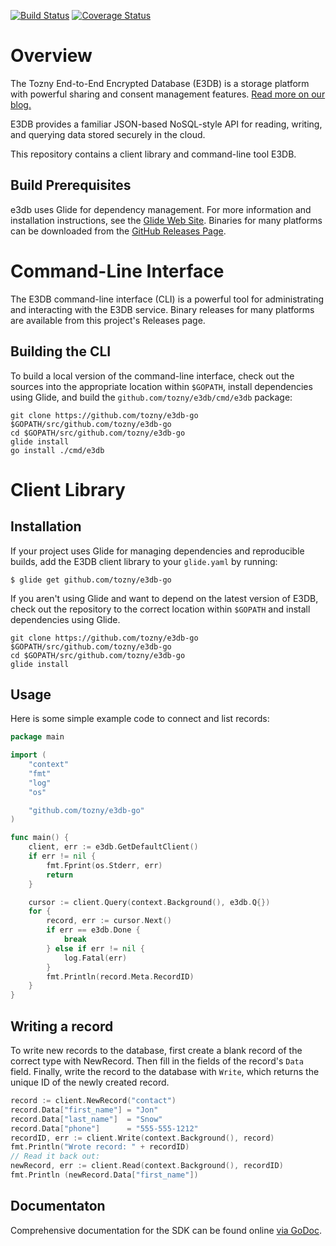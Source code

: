 [![Build Status][travis-image]][travis-url] [![Coverage Status][coveralls-image]][coveralls-url]

# Overview

The Tozny End-to-End Encrypted Database (E3DB) is a storage platform
with powerful sharing and consent management features.
[Read more on our blog.](https://tozny.com/blog/announcing-project-e3db-the-end-to-end-encrypted-database/)

E3DB provides a familiar JSON-based NoSQL-style API for reading, writing,
and querying data stored securely in the cloud.

This repository contains a client library and command-line tool E3DB.

## Build Prerequisites

e3db uses Glide for dependency management. For more information
and installation instructions, see the [Glide Web Site](https://glide.sh).
Binaries for many platforms can be downloaded from the
[GitHub Releases Page](https://github.com/Masterminds/glide/releases).

# Command-Line Interface

The E3DB command-line interface (CLI) is a powerful tool for administrating
and interacting with the E3DB service. Binary releases for many
platforms are available from this project's Releases page.

## Building the CLI

To build a local version of the command-line interface, check out the
sources into the appropriate location within `$GOPATH`, install
dependencies using Glide, and build the `github.com/tozny/e3db/cmd/e3db` package:

```shell
git clone https://github.com/tozny/e3db-go $GOPATH/src/github.com/tozny/e3db-go
cd $GOPATH/src/github.com/tozny/e3db-go
glide install
go install ./cmd/e3db
```

# Client Library

## Installation

If your project uses Glide for managing dependencies and
reproducible builds, add the E3DB client library to your `glide.yaml`
by running:

```shell
$ glide get github.com/tozny/e3db-go
```

If you aren't using Glide and want to depend on the latest
version of E3DB, check out the repository to the correct
location within `$GOPATH` and install dependencies using Glide.

```shell
git clone https://github.com/tozny/e3db-go $GOPATH/src/github.com/tozny/e3db-go
cd $GOPATH/src/github.com/tozny/e3db-go
glide install
```

## Usage

Here is some simple example code to connect and list records:

```go
package main

import (
	"context"
	"fmt"
	"log"
	"os"

	"github.com/tozny/e3db-go"
)

func main() {
	client, err := e3db.GetDefaultClient()
	if err != nil {
		fmt.Fprint(os.Stderr, err)
		return
	}

	cursor := client.Query(context.Background(), e3db.Q{})
	for {
		record, err := cursor.Next()
		if err == e3db.Done {
			break
		} else if err != nil {
			log.Fatal(err)
		}
		fmt.Println(record.Meta.RecordID)
	}
}
```

## Writing a record

To write new records to the database, first create a blank record of
the correct type with NewRecord. Then fill in the fields of the record's
`Data` field. Finally, write the record to the database with
`Write`, which returns the unique ID of the newly created record.

```go
record := client.NewRecord("contact")
record.Data["first_name"] = "Jon"
record.Data["last_name"]  = "Snow"
record.Data["phone"]      = "555-555-1212"
recordID, err := client.Write(context.Background(), record)
fmt.Println("Wrote record: " + recordID)
// Read it back out:
newRecord, err := client.Read(context.Background(), recordID)
fmt.Println (newRecord.Data["first_name"])

```

## Documentaton

Comprehensive documentation for the SDK can be found online [via GoDoc](https://godoc.org/github.com/tozny/e3db-go).

[travis-image]: https://travis-ci.org/tozny/e3db-go.svg?branch=master
[travis-url]: https://travis-ci.org/tozny/e3db-go
[coveralls-image]: https://coveralls.io/repos/github/tozny/e3db-go/badge.svg?branch=master
[coveralls-url]: https://coveralls.io/github/tozny/e3db-go
